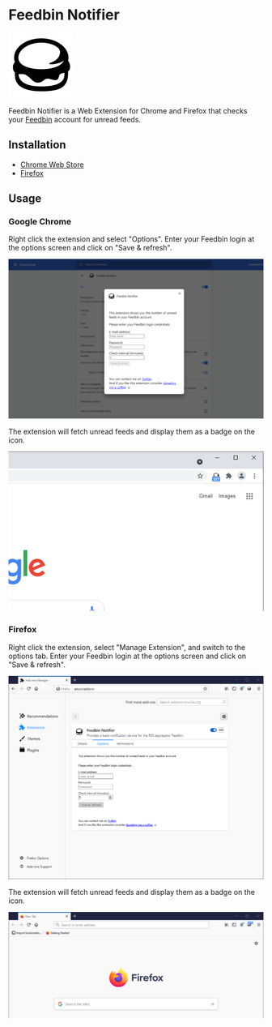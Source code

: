 # Feedbin Notifier

![Feedbin icon][icon] 

Feedbin Notifier is a Web Extension for Chrome and Firefox that checks your [Feedbin](https://feedbin.com/) account for unread feeds.

## Installation
* [Chrome Web Store](https://chrome.google.com/webstore/detail/feedbin-notifier/ciijafmjfcdbilnifhohdfhojaokpcpg)
* [Firefox](https://addons.mozilla.org/en-US/firefox/addon/feedbin-notifier/)

## Usage
### Google Chrome
Right click the extension and select "Options".
Enter your Feedbin login at the options screen and click on "Save &amp; refresh".

![chrome_screen1]

The extension will fetch unread feeds and display them as a badge on the icon.

![chrome_screen2]

### Firefox
Right click the extension, select "Manage Extension", and switch to the options tab.
Enter your Feedbin login at the options screen and click on "Save &amp; refresh".

![ff_screen2]

The extension will fetch unread feeds and display them as a badge on the icon.

![ff_screen3]


[icon]: webstore/icon.png
[chrome_screen1]: webstore/chrome_screenshot_1.png
[chrome_screen2]: webstore/chrome_screenshot_2.png
[ff_screen1]: webstore/firefox_screenshot_1.png
[ff_screen2]: webstore/firefox_screenshot_2.png
[ff_screen3]: webstore/firefox_screenshot_3.png